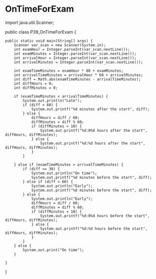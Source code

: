 # OnTimeForExam

import java.util.Scanner;

public class P39_OnTimeForExam {

    public static void main(String[] args) {
        Scanner var_scan = new Scanner(System.in);
        int examHour = Integer.parseInt(var_scan.nextLine());
        int examMinutes = Integer.parseInt(var_scan.nextLine());
        int arrivalHour = Integer.parseInt(var_scan.nextLine());
        int arrivalMinutes = Integer.parseInt(var_scan.nextLine());

        int examTimeMinutes = examHour * 60 + examMinutes;
        int arrivalTimeMinutes = arrivalHour * 60 + arrivalMinutes;
        int diff = Math.abs(examTimeMinutes - arrivalTimeMinutes);
        int diffHours = 0;
        int diffMinutes = 0;

        if (examTimeMinutes < arrivalTimeMinutes) {
            System.out.println("Late");
            if (diff < 60) {
                System.out.printf("%d minutes after the start", diff);
            } else {
                diffHours = diff / 60;
                diffMinutes = diff % 60;
                if (diffMinutes < 10) {
                    System.out.printf("%d:0%d hours after the start", diffHours, diffMinutes);
                } else {
                    System.out.printf("%d:%d hours after the start", diffHours, diffMinutes);
                }
            }

        } else if (examTimeMinutes > arrivalTimeMinutes) {
            if (diff <= 30) {
                System.out.println("On time");
                System.out.printf("%d minutes before the start", diff);
            } else if (diff < 60) {
                System.out.println("Early");
                System.out.printf("%d minutes before the start", diff);
            } else {
                System.out.println("Early");
                diffHours = diff / 60;
                diffMinutes = diff % 60;
                if (diffMinutes < 10) {
                    System.out.printf("%d:0%d hours before the start", diffHours, diffMinutes);
                } else {
                    System.out.printf("%d:%d hours before the start", diffHours, diffMinutes);
                }
            }
        } else {
            System.out.print("On time");
        }

    }

}
